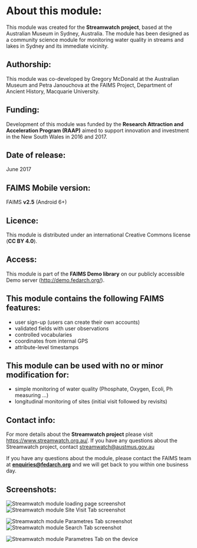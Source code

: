 # About this module:
This module was created for the **Streamwatch project**, based at the Australian Museum in Sydney, Australia. The module has been designed as a community science module for monitoring water quality in streams and lakes in Sydney and its immediate vicinity.
 
## Authorship:
This module was co-developed by Gregory McDonald at the Australian Museum and Petra Janouchova at the FAIMS Project, Department of Ancient History, Macquarie University.
 
## Funding:
Development of this module was funded by the **Research Attraction and Acceleration Program (RAAP)** aimed to support innovation and investment in the New South Wales in 2016 and 2017.

## Date of release:
June 2017 

## FAIMS Mobile version:
FAIMS **v2.5** (Android 6+)
 
## Licence:
This module is distributed under an international Creative Commons license (**CC BY 4.0**).

## Access:
This module is part of the **FAIMS Demo library** on our publicly accessible Demo server (http://demo.fedarch.org/). 

## This module contains the following FAIMS features:
* user sign-up (users can create their own accounts)
* validated fields with user observations
* controlled vocabularies
* coordinates from internal GPS
* attribute-level timestamps 

## This module can be used with no or minor modification for:
* simple monitoring of water quality (Phosphate, Oxygen, Ecoli, Ph measuring ...)
* longitudinal monitoring of sites (initial visit followed by revisits)

## Contact info:
For more details about the **Streamwatch project** please visit https://www.streamwatch.org.au/. If you have any questions about the Streamwatch project, contact streamwatch@austmus.gov.au

If you have any questions about the module, please contact the FAIMS team at **enquiries@fedarch.org** and we will get back to you within one business day.

## Screenshots:

![Streamwatch module loading page screenshot](https://github.com/FAIMS/streamwatch/blob/master/screenshots/Screenshot_streamwatch_load.png) ![Streamwatch module Site Visit Tab screenshot](https://github.com/FAIMS/streamwatch/blob/master/screenshots/Screenshot_streamwatch_site_visit.png) 

![Streamwatch module Parametres Tab screenshot](https://github.com/FAIMS/streamwatch/blob/master/screenshots/Screenshot_streamwatch_parametres.png) ![Streamwatch module Search Tab screenshot](https://github.com/FAIMS/streamwatch/blob/master/screenshots/Screenshot_streamwatch_search.png)

![Streamwatch module Parametres Tab on the device](https://github.com/FAIMS/streamwatch/blob/master/screenshots/streamwatch_parametres.jpg)

